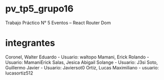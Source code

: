 # pv_tp5_grupo16
Trabajo Práctico N° 5 Eventos – React Router Dom

# integrantes
Coronel, Walter Eduardo - Usuario: waltopo
Mamani, Erick Rolando - Usuario: MamaniErick
Salas, Jesica Abigail Solange - Usuario: J3si
Soto, Guillermo Javier - Usuario: Javiersot0
Ortiz, Lucas Maximiliano - usuario: lucasortiz512